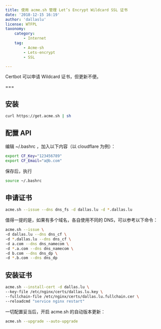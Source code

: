 ```yaml
---
title: 使用 acme.sh 管理 Let’s Encrypt Wildcard SSL 证书
date: '2018-12-15 16:19'
author: 'dallaslu'
license: WTFPL
taxonomy:
    category:
        - Internet
    tag:
        - Acme-sh
        - Lets-encrypt
        - SSL

---
```

Certbot 可以申请 Wildcard 证书，但更新不便。

===

## 安装

```bash
curl https://get.acme.sh | sh
```
## 配置 API
编辑 ~/.bashrc ，加入以下内容（以 cloudflare 为例）：
```bash
export CF_Key="123456789"
export CF_Email="a@b.com"
```
保存后，执行

```bash
source ~/.bashrc
```

## 申请证书
```bash
acme.sh --issue --dns dns_fs -d dallas.lu -d *.dallas.lu
```

值得一提的是，如果有多个域名，各自使用不同的 DNS，可以参考以下命令：
```bash
acme.sh --issue \
-d dallas.lu --dns dns_cf \
-d *.dallas.lu --dns dns_cf \
-d a.com --dns dns_namecom \
-d *.a.com --dns dns_namecom \
-d b.com --dns dns_dp \
-d *.b.com --dns dns_dp
```
## 安装证书
```bash
acme.sh --install-cert -d dallas.lu \
--key-file /etc/nginx/certs/dallas.lu.key \
--fullchain-file /etc/nginx/certs/dallas.lu.fullchain.cer \
--reloadcmd "service nginx restart"
```
一切配置妥当后，开启 acme.sh 的自动版本更新：
```bash
acme.sh --upgrade --auto-upgrade
```
